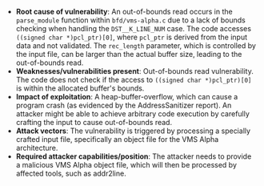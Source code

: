 - **Root cause of vulnerability**: An out-of-bounds read occurs in the `parse_module` function within `bfd/vms-alpha.c` due to a lack of bounds checking when handling the `DST__K_LINE_NUM` case. The code accesses `((signed char *)pcl_ptr)[0]`, where `pcl_ptr` is derived from the input data and not validated. The `rec_length` parameter, which is controlled by the input file, can be larger than the actual buffer size, leading to the out-of-bounds read.
- **Weaknesses/vulnerabilities present**: Out-of-bounds read vulnerability. The code does not check if the access to `((signed char *)pcl_ptr)[0]` is within the allocated buffer's bounds.
- **Impact of exploitation**: A heap-buffer-overflow, which can cause a program crash (as evidenced by the AddressSanitizer report). An attacker might be able to achieve arbitrary code execution by carefully crafting the input to cause out-of-bounds read.
- **Attack vectors**: The vulnerability is triggered by processing a specially crafted input file, specifically an object file for the VMS Alpha architecture.
- **Required attacker capabilities/position**: The attacker needs to provide a malicious VMS Alpha object file, which will then be processed by affected tools, such as addr2line.